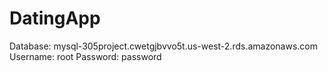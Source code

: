 # DatingApp

Database: mysql-305project.cwetgjbvvo5t.us-west-2.rds.amazonaws.com
Username: root
Password: password
